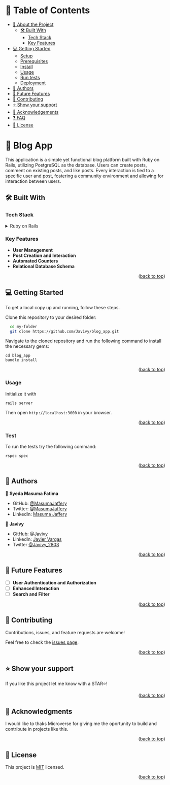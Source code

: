 # 📗 Table of Contents

- [📖 About the Project](#about-project)
  - [🛠 Built With](#built-with)
    - [Tech Stack](#tech-stack)
    - [Key Features](#key-features)
- [💻 Getting Started](#getting-started)
  - [Setup](#setup)
  - [Prerequisites](#prerequisites)
  - [Install](#install)
  - [Usage](#usage)
  - [Run tests](#run-tests)
  - [Deployment](#triangular_flag_on_post-deployment)
- [👥 Authors](#authors)
- [🔭 Future Features](#future-features)
- [🤝 Contributing](#contributing)
- [⭐️ Show your support](#support)
- [🙏 Acknowledgements](#acknowledgements)
- [❓ FAQ](#faq)
- [📝 License](#license)

# 📖 Blog App <a name="about-project"></a>

This application is a simple yet functional blog platform built with Ruby on Rails, utilizing PostgreSQL as the database. Users can create posts, comment on existing posts, and like posts. Every interaction is tied to a specific user and post, fostering a community environment and allowing for interaction between users.

## 🛠 Built With <a name="built-with"></a>

### Tech Stack <a name="tech-stack"></a>


<details>
<summary>Ruby on Rails</summary>
  <ul>
    <li><a href="https://rubyonrails.org/">Ruby</a></li>
  </ul>
</details>


### Key Features <a name="key-features"></a>


- **User Management**
- **Post Creation and Interaction**
- **Automated Counters**
- **Relational Database Schema**

<p align="right">(<a href="#readme-top">back to top</a>)</p>


## 💻 Getting Started <a name="getting-started"></a>

To get a local copy up and running, follow these steps.


Clone this repository to your desired folder:

```sh
  cd my-folder
  git clone https://github.com/Javivy/blog_app.git
```

Navigate to the cloned repository and run the following command to install the necessary gems:
```
cd blog_app
bundle install
```

<p align="right">(<a href="#readme-top">back to top</a>)</p>

### Usage
Initialize it with
```
rails server
```
Then open `http://localhost:3000` in your browser.

<p align="right">(<a href="#readme-top">back to top</a>)</p>

### Test
To run the tests try the following command:
```
rspec spec
```

<p align="right">(<a href="#readme-top">back to top</a>)</p>


## 👥 Authors <a name="authors"></a>
👤 **Syeda Masuma Fatima**

- GitHub: [@MasumaJaffery](https://github.com/MasumaJaffery)
- Twitter: [@MasumaJaffery](https://twitter.com/MasumaJaffery)
- LinkedIn: [Masuma Jaffery](https://www.linkedin.com/in/masuma-jaffery-797a29256/)

👤 **Javivy**

- GitHub: [@Javivy](https://github.com/Javivy)
- LinkedIn: [Javier Vargas](https://www.linkedin.com/in/javier-alejandro-vargas-ortega)
- Twitter [@Javivy_2803](https://twitter.com/Javivy_2803)


<p align="right">(<a href="#readme-top">back to top</a>)</p>


## 🔭 Future Features <a name="future-features"></a>


- [ ] **User Authentication and Authorization**
- [ ] **Enhanced Interaction**
- [ ] **Search and Filter**

<p align="right">(<a href="#readme-top">back to top</a>)</p>


## 🤝 Contributing <a name="contributing"></a>

Contributions, issues, and feature requests are welcome!

Feel free to check the [issues page](https://github.com/Javivy/blog_app/issues).

<p align="right">(<a href="#readme-top">back to top</a>)</p>


## ⭐️ Show your support <a name="support"></a>

If you like this project let me know with a STAR⭐!

<p align="right">(<a href="#readme-top">back to top</a>)</p>


## 🙏 Acknowledgments <a name="acknowledgements"></a>

I would like to thaks Microverse for giving me the oportunity to build and contribute in projects like this.

<p align="right">(<a href="#readme-top">back to top</a>)</p>


## 📝 License <a name="license"></a>

This project is [MIT](./MIT.md) licensed.

<p align="right">(<a href="#readme-top">back to top</a>)</p>